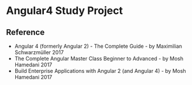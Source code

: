 # Angular4 Study Project

## Reference
  - Angular 4 (formerly Angular 2) - The Complete Guide - by Maximilian Schwarzmüller 2017
  - The Complete Angular Master Class Beginner to Advanced - by Mosh Hamedani 2017
  - Build Enterprise Applications with Angular 2 (and Angular 4) - by Mosh Hamedani 2017
